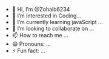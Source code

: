 - 👋 Hi, I’m @Zohaib6234
- 👀 I’m interested in Coding...
- 🌱 I’m currently learning javaScript ...
- 💞️ I’m looking to collaborate on ...
- 📫 How to reach me ...
- 😄 Pronouns: ...
- ⚡ Fun fact: ...

<!---
Zohaib6234/Zohaib6234 is a ✨ special ✨ repository because its `README.md` (this file) appears on your GitHub profile.
You can click the Preview link to take a look at your changes.
--->
